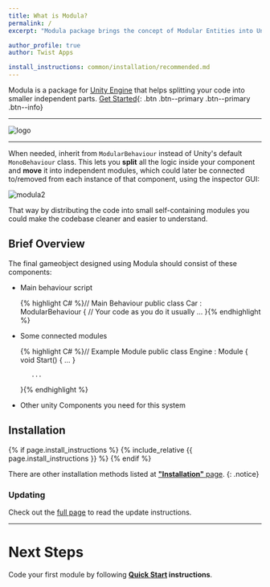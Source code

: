 ```yaml
---
title: What is Modula?
permalink: /
excerpt: "Modula package brings the concept of Modular Entities into Unity Engine."

author_profile: true
author: Twist Apps

install_instructions: common/installation/recommended.md
---
```


Modula is a package for [Unity Engine](https://unity.com) that helps 
splitting your code into smaller independent parts.
[Get Started](#installation){: .btn .btn--primary .btn--primary .btn--info}

---
![logo](https://user-images.githubusercontent.com/26601205/157171576-6774cfdf-e63d-484e-a954-60717e3eb3ad.png)

---

When needed, inherit from `ModularBehaviour` instead of Unity's default `MonoBehaviour` class.
This lets you **split** all the logic inside your component and **move** it 
into independent modules, 
which could later be connected to/removed from each instance of that component, 
using the inspector GUI:

![modula2](https://user-images.githubusercontent.com/26601205/157162945-b4b174e2-c7ce-4d8c-af3d-d07a0f27f20b.gif)

That way by distributing the code into small self-containing modules you could make the codebase cleaner and easier to understand.

## Brief Overview

The final gameobject designed using Modula should consist of these components:

- Main behaviour script

    
    {% highlight C# %}// Main Behaviour
    public class Car : ModularBehaviour
    {
         // Your code as you do it usually
         ...
    }{% endhighlight %}

- Some connected modules


    {% highlight C# %}// Example Module
    public class Engine : Module 
     {
         void Start() { ... }
         
         ...
     }{% endhighlight %}

- Other unity Components you need for this system

## Installation
{% if page.install_instructions %}
  {% include_relative {{ page.install_instructions }} %}
{% endif %}

There are other installation methods listed at [**"Installation"** page](/install#2-download-from-asset-store).
{: .notice}

### Updating
Check out the [full page](/install#updating) to read the update instructions.

---
# Next Steps
Code your first module by following **[Quick Start](/quick-start) instructions**.